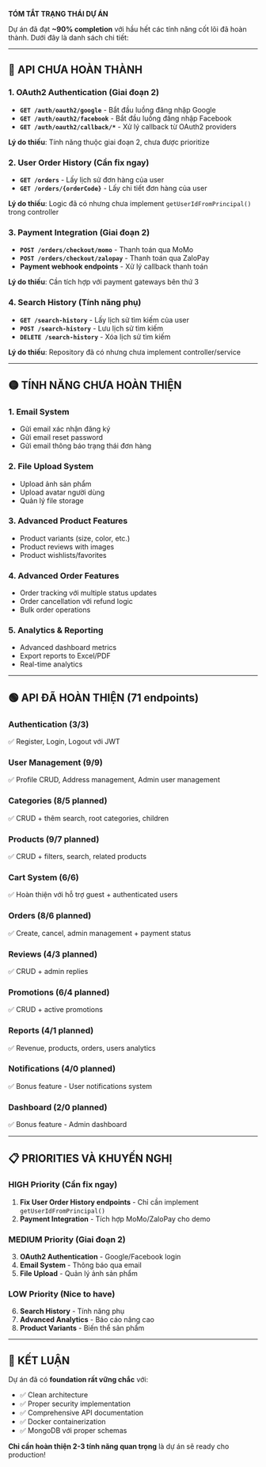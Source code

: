 **TÓM TẮT TRẠNG THÁI DỰ ÁN**

Dự án đã đạt **~90% completion** với hầu hết các tính năng cốt lõi đã hoàn thành. Dưới đây là danh sách chi tiết:

---

## **🔴 API CHƯA HOÀN THÀNH**

### **1. OAuth2 Authentication (Giai đoạn 2)**

- **`GET /auth/oauth2/google`** - Bắt đầu luồng đăng nhập Google
- **`GET /auth/oauth2/facebook`** - Bắt đầu luồng đăng nhập Facebook
- **`GET /auth/oauth2/callback/*`** - Xử lý callback từ OAuth2 providers

**Lý do thiếu**: Tính năng thuộc giai đoạn 2, chưa được prioritize

### **2. User Order History (Cần fix ngay)**

- **`GET /orders`** - Lấy lịch sử đơn hàng của user
- **`GET /orders/{orderCode}`** - Lấy chi tiết đơn hàng của user

**Lý do thiếu**: Logic đã có nhưng chưa implement `getUserIdFromPrincipal()` trong controller

### **3. Payment Integration (Giai đoạn 2)**

- **`POST /orders/checkout/momo`** - Thanh toán qua MoMo
- **`POST /orders/checkout/zalopay`** - Thanh toán qua ZaloPay
- **Payment webhook endpoints** - Xử lý callback thanh toán

**Lý do thiếu**: Cần tích hợp với payment gateways bên thứ 3

### **4. Search History (Tính năng phụ)**

- **`GET /search-history`** - Lấy lịch sử tìm kiếm của user
- **`POST /search-history`** - Lưu lịch sử tìm kiếm
- **`DELETE /search-history`** - Xóa lịch sử tìm kiếm

**Lý do thiếu**: Repository đã có nhưng chưa implement controller/service

---

## **🟡 TÍNH NĂNG CHƯA HOÀN THIỆN**

### **1. Email System**

- Gửi email xác nhận đăng ký
- Gửi email reset password
- Gửi email thông báo trạng thái đơn hàng

### **2. File Upload System**

- Upload ảnh sản phẩm
- Upload avatar người dùng
- Quản lý file storage

### **3. Advanced Product Features**

- Product variants (size, color, etc.)
- Product reviews with images
- Product wishlists/favorites

### **4. Advanced Order Features**

- Order tracking với multiple status updates
- Order cancellation với refund logic
- Bulk order operations

### **5. Analytics & Reporting**

- Advanced dashboard metrics
- Export reports to Excel/PDF
- Real-time analytics

---

## **🟢 API ĐÃ HOÀN THIỆN (71 endpoints)**

### **Authentication (3/3)**

✅ Register, Login, Logout với JWT

### **User Management (9/9)**

✅ Profile CRUD, Address management, Admin user management

### **Categories (8/5 planned)**

✅ CRUD + thêm search, root categories, children

### **Products (9/7 planned)**

✅ CRUD + filters, search, related products

### **Cart System (6/6)**

✅ Hoàn thiện với hỗ trợ guest + authenticated users

### **Orders (8/6 planned)**

✅ Create, cancel, admin management + payment status

### **Reviews (4/3 planned)**

✅ CRUD + admin replies

### **Promotions (6/4 planned)**

✅ CRUD + active promotions

### **Reports (4/1 planned)**

✅ Revenue, products, orders, users analytics

### **Notifications (4/0 planned)**

✅ Bonus feature - User notifications system

### **Dashboard (2/0 planned)**

✅ Bonus feature - Admin dashboard

---

## **📋 PRIORITIES VÀ KHUYẾN NGHỊ**

### **HIGH Priority (Cần fix ngay)**

1. **Fix User Order History endpoints** - Chỉ cần implement `getUserIdFromPrincipal()`
2. **Payment Integration** - Tích hợp MoMo/ZaloPay cho demo

### **MEDIUM Priority (Giai đoạn 2)**

3. **OAuth2 Authentication** - Google/Facebook login
4. **Email System** - Thông báo qua email
5. **File Upload** - Quản lý ảnh sản phẩm

### **LOW Priority (Nice to have)**

6. **Search History** - Tính năng phụ
7. **Advanced Analytics** - Báo cáo nâng cao
8. **Product Variants** - Biến thể sản phẩm

---

## **🎯 KẾT LUẬN**

Dự án đã có **foundation rất vững chắc** với:

- ✅ Clean architecture
- ✅ Proper security implementation
- ✅ Comprehensive API documentation
- ✅ Docker containerization
- ✅ MongoDB với proper schemas

**Chỉ cần hoàn thiện 2-3 tính năng quan trọng** là dự án sẽ ready cho production!
